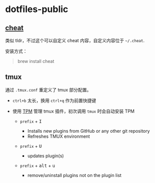 # dotfiles-public

## [cheat](https://github.com/cheat/cheat)

类似 tldr，不过这个可以自定义 cheat 内容，自定义内容位于 `~/.cheat`.

安装方式：

> brew install cheat

## tmux

通过 `.tmux.conf` 重定义了 tmux 部分配置。

-   `ctrl+b` 太长，换用 `ctrl+q` 作为前置快捷键
-   使用 [TPM](https://github.com/tmux-plugins/tpm) 管理 tmux 插件，初次调用 `tmux` 时会自动安装 TPM

    -   `prefix` + <kbd>I</kbd>

        -   Installs new plugins from GitHub or any other git repository
        -   Refreshes TMUX environment

    -   `prefix` + <kbd>U</kbd>

        -   updates plugin(s)

    -   `prefix` + <kbd>alt</kbd> + <kbd>u</kbd>
        -   remove/uninstall plugins not on the plugin list
